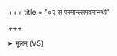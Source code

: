 +++
title = "०२ सं परमान्त्समवमानथो"

+++
<details><summary>मूलम् (VS)</summary>

सं प॑र॒मान्त्सम॑व॒मानथो॒ सं द्या॑मि मध्य॒मान्। इन्द्र॒स्तान्पर्य॑हा॒र्दाम्ना॒ तान॑ग्ने॒ सं द्या॒ त्वम् ॥
</details>